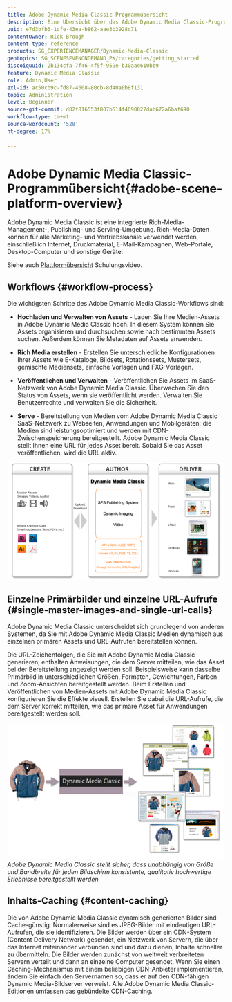 ```yaml
---
title: Adobe Dynamic Media Classic-Programmübersicht
description: Eine Übersicht über das Adobe Dynamic Media Classic-Programm und den gesamten Workflow-Prozess.
uuid: e7d3bfb3-1cfe-43ea-b862-aae3b3928c71
contentOwner: Rick Brough
content-type: reference
products: SG_EXPERIENCEMANAGER/Dynamic-Media-Classic
geptopics: SG_SCENESEVENONDEMAND_PK/categories/getting_started
discoiquuid: 2b134cfa-7f46-4f5f-959e-b30aae610bb9
feature: Dynamic Media Classic
role: Admin,User
exl-id: ac50cb9c-fd87-4608-80cb-8d40a0b8f131
topic: Administration
level: Beginner
source-git-commit: d82f816553f807b514f4690827dab672a6baf690
workflow-type: tm+mt
source-wordcount: '528'
ht-degree: 17%

---
```


# Adobe Dynamic Media Classic-Programmübersicht{#adobe-scene-platform-overview}

Adobe Dynamic Media Classic ist eine integrierte Rich-Media-Management-, Publishing- und Serving-Umgebung. Rich-Media-Daten können für alle Marketing- und Vertriebskanäle verwendet werden, einschließlich Internet, Druckmaterial, E-Mail-Kampagnen, Web-Portale, Desktop-Computer und sonstige Geräte.

Siehe auch [Plattformübersicht](https://s7d5.scene7.com/s7viewers/html5/VideoViewer.html?videoserverurl=https://s7d5.scene7.com/is/content/&amp;emailurl=https://s7d5.scene7.com/s7/emailFriend&amp;serverUrl=https://s7d5.scene7.com/is/image/&amp;config=Scene7SharedAssets/Universal_HTML5_Video&amp;contenturl=https://s7d5.scene7.com/skins/&amp;asset=S7tutorials/572_Platform%20Overview_converted%20renamed_Getting%20Started-AVS) Schulungsvideo.

## Workflows {#workflow-process}

Die wichtigsten Schritte des Adobe Dynamic Media Classic-Workflows sind:

* **Hochladen und Verwalten von Assets** - Laden Sie Ihre Medien-Assets in Adobe Dynamic Media Classic hoch. In diesem System können Sie Assets organisieren und durchsuchen sowie nach bestimmten Assets suchen. Außerdem können Sie Metadaten auf Assets anwenden.

* **Rich Media erstellen** - Erstellen Sie unterschiedliche Konfigurationen Ihrer Assets wie E-Kataloge, Bildsets, Rotationssets, Mustersets, gemischte Mediensets, einfache Vorlagen und FXG-Vorlagen.

* **Veröffentlichen und Verwalten** - Veröffentlichen Sie Assets im SaaS-Netzwerk von Adobe Dynamic Media Classic. Überwachen Sie den Status von Assets, wenn sie veröffentlicht werden. Verwalten Sie Benutzerrechte und verwalten Sie die Sicherheit.

* **Serve** - Bereitstellung von Medien vom Adobe Dynamic Media Classic SaaS-Netzwerk zu Webseiten, Anwendungen und Mobilgeräten; die Medien sind leistungsoptimiert und werden mit CDN-Zwischenspeicherung bereitgestellt. Adobe Dynamic Media Classic stellt Ihnen eine URL für jedes Asset bereit. Sobald Sie das Asset veröffentlichen, wird die URL aktiv.

![Der Adobe Dynamic Media Classic-Workflow-Prozess](/help/using/assets/gs_workflow.png)

## Einzelne Primärbilder und einzelne URL-Aufrufe {#single-master-images-and-single-url-calls}

Adobe Dynamic Media Classic unterscheidet sich grundlegend von anderen Systemen, da Sie mit Adobe Dynamic Media Classic Medien dynamisch aus einzelnen primären Assets und URL-Aufrufen bereitstellen können.

Die URL-Zeichenfolgen, die Sie mit Adobe Dynamic Media Classic generieren, enthalten Anweisungen, die dem Server mitteilen, wie das Asset bei der Bereitstellung angezeigt werden soll. Beispielsweise kann dasselbe Primärbild in unterschiedlichen Größen, Formaten, Gewichtungen, Farben und Zoom-Ansichten bereitgestellt werden. Beim Erstellen und Veröffentlichen von Medien-Assets mit Adobe Dynamic Media Classic konfigurieren Sie die Effekte visuell. Erstellen Sie dabei die URL-Aufrufe, die dem Server korrekt mitteilen, wie das primäre Asset für Anwendungen bereitgestellt werden soll.

![Adobe Dynamic Media Classic kann dasselbe Primärbild für verschiedene Medien in unterschiedlichen Größen und Formaten bereitstellen.](/help/using/assets/gs_dynamic_publishing.png)
*Adobe Dynamic Media Classic stellt sicher, dass unabhängig von Größe und Bandbreite für jeden Bildschirm konsistente, qualitativ hochwertige Erlebnisse bereitgestellt werden.*

## Inhalts-Caching {#content-caching}

Die von Adobe Dynamic Media Classic dynamisch generierten Bilder sind Cache-günstig. Normalerweise sind es JPEG-Bilder mit eindeutigen URL-Aufrufen, die sie identifizieren. Die Bilder werden über ein CDN-System (Content Delivery Network) gesendet, ein Netzwerk von Servern, die über das Internet miteinander verbunden sind und dazu dienen, Inhalte schneller zu übermitteln. Die Bilder werden zunächst von weltweit verbreiteten Servern verteilt und dann an einzelne Computer gesendet. Wenn Sie einen Caching-Mechanismus mit einem beliebigen CDN-Anbieter implementieren, ändern Sie einfach den Servernamen so, dass er auf den CDN-fähigen Dynamic Media-Bildserver verweist. Alle Adobe Dynamic Media Classic-Editionen umfassen das gebündelte CDN-Caching.

